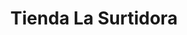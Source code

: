 ---
title: "Tienda La Surtidora"
url: /zona-19-ciudad-de-guatemala/tienda-la-surtidora/
shop: Allgemein
---